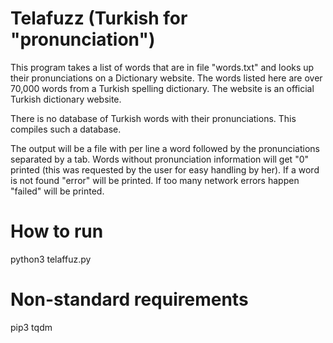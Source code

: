 # Telafuzz (Turkish for "pronunciation")

This program takes a list of words that are in file "words.txt" and looks up their pronunciations on a Dictionary website.
The words listed here are over 70,000 words from a Turkish spelling dictionary.
The website is an official Turkish dictionary website.

There is no database of Turkish words with their pronunciations.
This compiles such a database.

The output will be a file with per line a word followed by the pronunciations separated by a tab.
Words without pronunciation information will get "0" printed (this was requested by the user for easy handling by her).
If a word is not found "error" will be printed.
If too many network errors happen "failed" will be printed.

# How to run

python3 telaffuz.py

# Non-standard requirements

pip3 tqdm
